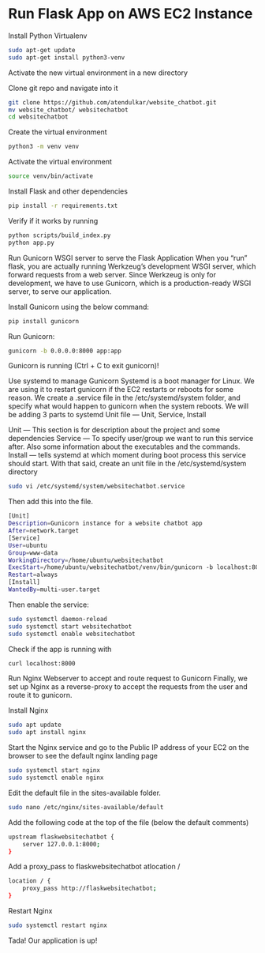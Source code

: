 # Run Flask App on AWS EC2 Instance
Install Python Virtualenv
```bash
sudo apt-get update
sudo apt-get install python3-venv
```
Activate the new virtual environment in a new directory

Clone git repo and navigate into it
```bash
git clone https://github.com/atendulkar/website_chatbot.git 
mv website_chatbot/ websitechatbot
cd websitechatbot
```
Create the virtual environment
```bash
python3 -m venv venv
```
Activate the virtual environment
```bash
source venv/bin/activate
```
Install Flask and other dependencies
```bash
pip install -r requirements.txt
```

Verify if it works by running 
```bash
python scripts/build_index.py
python app.py
```
Run Gunicorn WSGI server to serve the Flask Application
When you “run” flask, you are actually running Werkzeug’s development WSGI server, which forward requests from a web server.
Since Werkzeug is only for development, we have to use Gunicorn, which is a production-ready WSGI server, to serve our application.

Install Gunicorn using the below command:
```bash
pip install gunicorn
```
Run Gunicorn:
```bash
gunicorn -b 0.0.0.0:8000 app:app 
```
Gunicorn is running (Ctrl + C to exit gunicorn)!

Use systemd to manage Gunicorn
Systemd is a boot manager for Linux. We are using it to restart gunicorn if the EC2 restarts or reboots for some reason.
We create a <projectname>.service file in the /etc/systemd/system folder, and specify what would happen to gunicorn when the system reboots.
We will be adding 3 parts to systemd Unit file — Unit, Service, Install

Unit — This section is for description about the project and some dependencies
Service — To specify user/group we want to run this service after. Also some information about the executables and the commands.
Install — tells systemd at which moment during boot process this service should start.
With that said, create an unit file in the /etc/systemd/system directory
	
```bash
sudo vi /etc/systemd/system/websitechatbot.service
```
Then add this into the file.
```bash
[Unit]
Description=Gunicorn instance for a website chatbot app
After=network.target
[Service]
User=ubuntu
Group=www-data
WorkingDirectory=/home/ubuntu/websitechatbot
ExecStart=/home/ubuntu/websitechatbot/venv/bin/gunicorn -b localhost:8000 app:app
Restart=always
[Install]
WantedBy=multi-user.target
```
Then enable the service:
```bash
sudo systemctl daemon-reload
sudo systemctl start websitechatbot
sudo systemctl enable websitechatbot
```
Check if the app is running with 
```bash
curl localhost:8000
```
Run Nginx Webserver to accept and route request to Gunicorn
Finally, we set up Nginx as a reverse-proxy to accept the requests from the user and route it to gunicorn.

Install Nginx 
```bash
sudo apt update
sudo apt install nginx
```
Start the Nginx service and go to the Public IP address of your EC2 on the browser to see the default nginx landing page
```bash
sudo systemctl start nginx
sudo systemctl enable nginx
```
Edit the default file in the sites-available folder.
```bash
sudo nano /etc/nginx/sites-available/default
```
Add the following code at the top of the file (below the default comments)
```bash
upstream flaskwebsitechatbot {
    server 127.0.0.1:8000;
}
```
Add a proxy_pass to flaskwebsitechatbot atlocation /
```bash
location / {
    proxy_pass http://flaskwebsitechatbot;
}
```
Restart Nginx 
```bash
sudo systemctl restart nginx
```
Tada! Our application is up!